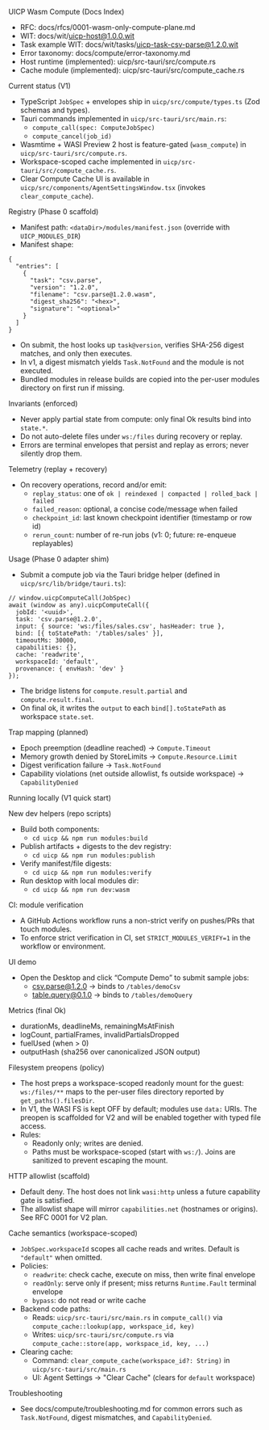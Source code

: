 UICP Wasm Compute (Docs Index)

- RFC: docs/rfcs/0001-wasm-only-compute-plane.md
- WIT: docs/wit/uicp-host@1.0.0.wit
- Task example WIT: docs/wit/tasks/uicp-task-csv-parse@1.2.0.wit
- Error taxonomy: docs/compute/error-taxonomy.md
- Host runtime (implemented): uicp/src-tauri/src/compute.rs
- Cache module (implemented): uicp/src-tauri/src/compute_cache.rs

Current status (V1)

- TypeScript `JobSpec` + envelopes ship in `uicp/src/compute/types.ts` (Zod schemas and types).
- Tauri commands implemented in `uicp/src-tauri/src/main.rs`:
  - `compute_call(spec: ComputeJobSpec)`
  - `compute_cancel(job_id)`
- Wasmtime + WASI Preview 2 host is feature-gated (`wasm_compute`) in `uicp/src-tauri/src/compute.rs`.
- Workspace-scoped cache implemented in `uicp/src-tauri/src/compute_cache.rs`.
- Clear Compute Cache UI is available in `uicp/src/components/AgentSettingsWindow.tsx` (invokes `clear_compute_cache`).

Registry (Phase 0 scaffold)

- Manifest path: `<dataDir>/modules/manifest.json` (override with `UICP_MODULES_DIR`)
- Manifest shape:

```
{
  "entries": [
    {
      "task": "csv.parse",
      "version": "1.2.0",
      "filename": "csv.parse@1.2.0.wasm",
      "digest_sha256": "<hex>",
      "signature": "<optional>"
    }
  ]
}
```

- On submit, the host looks up `task@version`, verifies SHA-256 digest matches, and only then executes.
- In v1, a digest mismatch yields `Task.NotFound` and the module is not executed.
- Bundled modules in release builds are copied into the per-user modules directory on first run if missing.

Invariants (enforced)

- Never apply partial state from compute: only final Ok results bind into `state.*`.
- Do not auto-delete files under `ws:/files` during recovery or replay.
- Errors are terminal envelopes that persist and replay as errors; never silently drop them.

Telemetry (replay + recovery)

- On recovery operations, record and/or emit:
  - `replay_status`: one of `ok | reindexed | compacted | rolled_back | failed`
  - `failed_reason`: optional, a concise code/message when failed
  - `checkpoint_id`: last known checkpoint identifier (timestamp or row id)
  - `rerun_count`: number of re-run jobs (v1: 0; future: re-enqueue replayables)

Usage (Phase 0 adapter shim)

- Submit a compute job via the Tauri bridge helper (defined in `uicp/src/lib/bridge/tauri.ts`):

```
// window.uicpComputeCall(JobSpec)
await (window as any).uicpComputeCall({
  jobId: '<uuid>',
  task: 'csv.parse@1.2.0',
  input: { source: 'ws:/files/sales.csv', hasHeader: true },
  bind: [{ toStatePath: '/tables/sales' }],
  timeoutMs: 30000,
  capabilities: {},
  cache: 'readwrite',
  workspaceId: 'default',
  provenance: { envHash: 'dev' }
});
```

- The bridge listens for `compute.result.partial` and `compute.result.final`.
- On final ok, it writes the `output` to each `bind[].toStatePath` as workspace `state.set`.

Trap mapping (planned)

- Epoch preemption (deadline reached) → `Compute.Timeout`
- Memory growth denied by StoreLimits → `Compute.Resource.Limit`
- Digest verification failure → `Task.NotFound`
- Capability violations (net outside allowlist, fs outside workspace) → `CapabilityDenied`

Running locally (V1 quick start)

New dev helpers (repo scripts)

- Build both components:
  - `cd uicp && npm run modules:build`
- Publish artifacts + digests to the dev registry:
  - `cd uicp && npm run modules:publish`
- Verify manifest/file digests:
  - `cd uicp && npm run modules:verify`
- Run desktop with local modules dir:
  - `cd uicp && npm run dev:wasm`

CI: module verification
- A GitHub Actions workflow runs a non-strict verify on pushes/PRs that touch modules.
- To enforce strict verification in CI, set `STRICT_MODULES_VERIFY=1` in the workflow or environment.

UI demo
- Open the Desktop and click “Compute Demo” to submit sample jobs:
  - csv.parse@1.2.0 → binds to `/tables/demoCsv`
  - table.query@0.1.0 → binds to `/tables/demoQuery`

Metrics (final Ok)

- durationMs, deadlineMs, remainingMsAtFinish
- logCount, partialFrames, invalidPartialsDropped
- fuelUsed (when > 0)
- outputHash (sha256 over canonicalized JSON output)

Filesystem preopens (policy)

- The host preps a workspace-scoped readonly mount for the guest: `ws:/files/**` maps to the per-user files directory reported by `get_paths().filesDir`.
- In V1, the WASI FS is kept OFF by default; modules use `data:` URIs. The preopen is scaffolded for V2 and will be enabled together with typed file access.
- Rules:
  - Readonly only; writes are denied.
  - Paths must be workspace-scoped (start with `ws:/`). Joins are sanitized to prevent escaping the mount.

HTTP allowlist (scaffold)

- Default deny. The host does not link `wasi:http` unless a future capability gate is satisfied.
- The allowlist shape will mirror `capabilities.net` (hostnames or origins). See RFC 0001 for V2 plan.

Cache semantics (workspace-scoped)

- `JobSpec.workspaceId` scopes all cache reads and writes. Default is `"default"` when omitted.
- Policies:
  - `readwrite`: check cache, execute on miss, then write final envelope
  - `readOnly`: serve only if present; miss returns `Runtime.Fault` terminal envelope
  - `bypass`: do not read or write cache
- Backend code paths:
  - Reads: `uicp/src-tauri/src/main.rs` in `compute_call()` via `compute_cache::lookup(app, workspace_id, key)`
  - Writes: `uicp/src-tauri/src/compute.rs` via `compute_cache::store(app, workspace_id, key, ...)`
- Clearing cache:
  - Command: `clear_compute_cache(workspace_id?: String)` in `uicp/src-tauri/src/main.rs`
  - UI: Agent Settings → "Clear Cache" (clears for `default` workspace)

Troubleshooting

- See docs/compute/troubleshooting.md for common errors such as `Task.NotFound`, digest mismatches, and `CapabilityDenied`.
